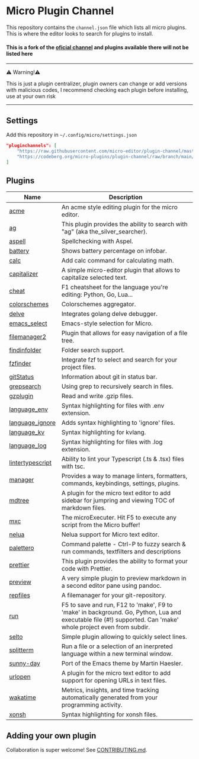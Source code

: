 # Micro Plugin Channel

This repository contains the `channel.json` file which lists all micro plugins. This is where the editor looks to search for plugins to install.

#### This is a fork of the [oficial channel](https://github.com/micro-editor/plugin-channel/) and plugins available there will not be listed here

---
⚠️  Warning!⚠️

This is just a plugin centralizer, plugin owners can change or add versions with malicious codes, I recommend checking each plugin before installing, use at your own risk

---

## Settings

Add this repository in `~/.config/micro/settings.json`

```json
"pluginchannels": [
    "https://raw.githubusercontent.com/micro-editor/plugin-channel/master/channel.json",
    "https://codeberg.org/micro-plugins/plugin-channel/raw/branch/main/channel.json"
]
```

## Plugins

| Name | Description
|-- | --
| [acme] | An acme style editing plugin for the micro editor.
| [ag] | This plugin provides the ability to search with "ag" (aka the_silver_searcher).
| [aspell] | Spellchecking with Aspel.
| [battery] | Shows battery percentage on infobar.
| [calc] | Add calc command for calculating math.
| [capitalizer] | A simple micro-editor plugin that allows to capitalize selected text.
| [cheat] | F1 cheatsheet for the language you're editing: Python, Go, Lua...
| [colorschemes] | Colorschemes aggregator.
| [delve] | Integrates golang delve debugger.
| [emacs_select] | Emacs-style selection for Micro.
| [filemanager2] | Plugin that allows for easy navigation of a file tree.
| [findinfolder] | Folder search support.
| [fzfinder] | Integrate fzf to select and search for your project files.
| [gitStatus] | Information about git in status bar.
| [grepsearch] | Using grep to recursively search in files.
| [gzplugin] | Read and write .gzip files.
| [language_env] | Syntax highlighting for files with .env extension.
| [language_ignore] | Adds syntax highlighting to 'ignore' files.
| [language_kv] | Syntax highlighting for kvlang.
| [language_log] | Syntax highlighting for files with .log extension.
| [lintertypescript] | Ability to lint your Typescript (.ts & .tsx) files with tsc.
| [manager] | Provides a way to manage linters, formatters, commands, keybindings, settings, plugins.
| [mdtree] | A plugin for the micro text editor to add sidebar for jumpring and viewing TOC of markdown files.
| [mxc] | The microExecuter. Hit F5 to execute any script from the Micro buffer!
| [nelua] | Nelua support for Micro text editor.
| [palettero] | Command palette - Ctrl-P to fuzzy search & run commands, textfilters and descriptions
| [prettier] | This plugin provides the ability to format your code with Prettier.
| [preview] | A very simple plugin to preview markdown in a second editor pane using pandoc.
| [repfiles] | A filemanager for your git-repository.
| [run] | F5 to save and run, F12 to 'make', F9 to 'make' in background. Go, Python, Lua and executable file (#!) supported. Can 'make' whole project even from subdir.
| [selto] | Simple plugin allowing to quickly select lines.
| [splitterm] | Run a file or a selection of an inerpreted language within a new terminal window.
| [sunny-day] | Port of the Emacs theme by Martin Haesler.
| [urlopen] | A plugin for the micro text editor to add support for opening URLs in text files.
| [wakatime] | Metrics, insights, and time tracking automatically generated from your programming activity.
| [xonsh] | Syntax highlighting for xonsh files.

## Adding your own plugin

Collaboration is super welcome! See [CONTRIBUTING.md](https://codeberg.org/micro-plugins/plugin-channel/src/branch/main/CONTRIBUTING.md).

[acme]: https://github.com/xxuejie/micro-acme
[ag]: https://github.com/sebkolind/micro-ag
[aspell]: https://github.com/priner/micro-aspell-plugin
[battery]: https://github.com/dubyte/micro-battery
[calc]: https://notabug.org/dustdfg/micro-calc
[capitalizer]: https://github.com/CodeGiorgino/capitalizer
[cheat]: https://github.com/terokarvinen/micro-cheat
[colorschemes]: https://codeberg.org/micro-plugins/colorschemes
[delve]: https://github.com/serge-v/micro-delve
[emacs_select]: https://github.com/kesslern/micro-emacs-select
[filemanager2]: https://codeberg.org/micro-plugins/filemanager2
[findinfolder]: https://codeberg.org/micro-plugins/findinfolder
[fzfinder]: https://github.com/MuratovAS/micro-fzfinder
[gitStatus]: https://codeberg.org/micro-plugins/git-status
[grepsearch]: https://github.com/gaenseklein/grepsearch
[gzplugin]: https://github.com/dzmanto/gzplugin4micro
[language_env]: https://codeberg.org/micro-plugins/language-env
[language_ignore]: https://codeberg.org/micro-plugins/language-ignore
[language_kv]: https://codeberg.org/micro-plugins/language-kv
[language_log]: https://codeberg.org/micro-plugins/language-log
[lintertypescript]: https://github.com/sebkolind/micro-linter-typescript
[manager]: https://codeberg.org/micro-plugins/manager
[mdtree]: https://notabug.org/dustdfg/micro-mdtree
[mxc]: https://github.com/cadnza/mxc
[nelua]: https://github.com/leapofazzam123/micro-nelua-plugin
[palettero]: https://github.com/terokarvinen/palettero
[prettier]: https://github.com/sebkolind/micro-prettier
[preview]: https://github.com/weebi/micro-preview
[repfiles]: https://github.com/gaenseklein/repfiles
[run]: https://github.com/terokarvinen/micro-run
[selto]: https://github.com/PawelMTRK/micro-selto-plugin
[splitterm]: https://github.com/lukhof/splitterm
[sunny-day]: https://github.com/dwwmmn/micro-sunny-day
[urlopen]: https://github.com/pjg11/micro-urlopen
[wakatime]: https://github.com/wakatime/micro-wakatime
[xonsh]: https://codeberg.org/micro-plugins/xonsh
